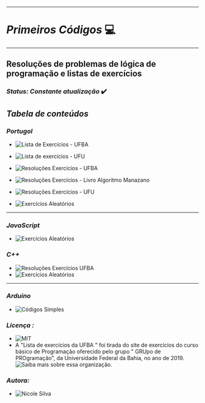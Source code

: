

***
# _Primeiros Códigos_ :computer:
***
## Resoluções de problemas de lógica de programação e listas de exercícios

### _Status: Constante atualização_ :heavy_check_mark:

## _Tabela de conteúdos_

### _Portugol_

   * ![Lista de Exercícios - UFBA](https://github.com/Nicolesilvaa/Primeiros.Codigos/tree/master/ListasExercicios/ListaExerciciosUFBA)
   * ![Lista de exercícios - UFU](https://github.com/Nicolesilvaa/Primeiros.Codigos/tree/master/ListasExercicios/ListaExerciciosUFU)
   * ![Resoluções Exercícios - UFBA ](https://github.com/Nicolesilvaa/Primeiros.Codigos/tree/master/Portugol/Resolu%C3%A7%C3%A3oExerciciosUFBA)
    
   * ![Resoluções Exercícios - Livro Algoritmo Manazano](https://github.com/Nicolesilvaa/Primeiros.Codigos/tree/master/Portugol/ResolucaoEx.Algoritmos.Manzano)
   * ![Resoluções Exercícios - UFU ](https://github.com/Nicolesilvaa/Primeiros.Codigos/tree/master/Portugol/ResolucaoExerciciosUFU)
   * ![Exercícios Aleatórios](https://github.com/Nicolesilvaa/Primeiros.Codigos/tree/master/Portugol/Aleatorios)

***
### _JavaScript_

* ![Exercícios Aleatórios](https://github.com/Nicolesilvaa/Primeiros.Codigos/tree/master/JavaScript)

### _C++_

* ![Resoluções Exercícios UFBA](https://github.com/Nicolesilvaa/Primeiros.Codigos/tree/master/C%2B%2B/ResolucaoExerciciosUFBA)
*  ![Exercícios Aleatórios](https://github.com/Nicolesilvaa/Primeiros.Codigos/tree/master/C%2B%2B/Aleatorios)
***
### _Arduino_
* ![Códigos Simples](https://github.com/Nicolesilvaa/Primeiros.Codigos/tree/master/Arduino)

###
### _Licença :_
- ![MIT]( https://github.com/Nicolesilvaa/Programming-Material/blob/master/LICENSE)
- A "Lista de exercícios da UFBA " foi tirada do site de exercícios do curso básico de Programação oferecido pelo  grupo " GRUpo de PROgramação", da Universidade Federal da Bahia, no ano de 2019.  ![Saiba mais sobre essa organização.](http://wiki.dcc.ufba.br/GRUPROtmp/AboutUs)

### _Autora:_ 

 - ![Nicole Silva ](https://github.com/Nicolesilvaa/)
  
  
 
